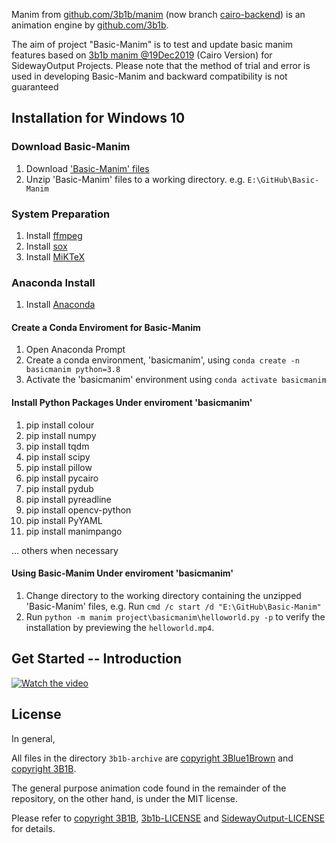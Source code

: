 Manim from [github.com/3b1b/manim](https://github.com/3b1b/manim) (now branch [cairo-backend](https://github.com/3b1b/manim/tree/cairo-backend)) is an animation engine 
by [github.com/3b1b](https://github.com/3b1b).

The aim of project "Basic-Manim" is to test and update basic manim features based on 
[3b1b manim @19Dec2019](https://github.com/3b1b/manim/tree/ba2f2f8840df37b2e7de2841c961d9a02b03c9e4) (Cairo Version) for SidewayOutput Projects. Please note that the method of trial and error is used in developing Basic-Manim and backward compatibility is not guaranteed

## Installation for Windows 10
### Download Basic-Manim
1. Download ['Basic-Manim' files](https://github.com/SidewayOutput/Basic-Manim/archive/main.zip)
2. Unzip 'Basic-Manim' files to a working directory. e.g. `E:\GitHub\Basic-Manim`

### System Preparation
1. Install [ffmpeg](https://www.ffmpeg.org)
2. Install [sox](http://sox.sourceforge.net)
3. Install [MiKTeX](https://miktex.org/download)

### Anaconda Install
1. Install [Anaconda](https://www.anaconda.com/products/individual)

#### Create a Conda Enviroment for Basic-Manim
1. Open Anaconda Prompt
2. Create a conda environment, 'basicmanim', using `conda create -n basicmanim python=3.8`
3. Activate the 'basicmanim' environment using `conda activate basicmanim`

#### Install Python Packages Under enviroment 'basicmanim'
1. pip install colour
2. pip install numpy
3. pip install tqdm
4. pip install scipy
5. pip install pillow
6. pip install pycairo
7. pip install pydub
8. pip install pyreadline
9. pip install opencv-python
10. pip install PyYAML
11. pip install manimpango

... others when necessary

#### Using Basic-Manim Under enviroment 'basicmanim'
1. Change directory to the working directory containing the unzipped 'Basic-Manim' files, e.g. Run `cmd /c start /d "E:\GitHub\Basic-Manim"`
2. Run `python -m manim project\basicmanim\helloworld.py -p` to verify the installation by previewing the `helloworld.mp4`.

## Get Started -- Introduction
[![Watch the video](https://img.youtube.com/vi/n4zJOh6AXo8/0.jpg)]([https://www.youtube.com/watch?v=n4zJOh6AXo8])

## License

In general,

All files in the directory `3b1b-archive` are [copyright 3Blue1Brown](3b1b-LICENSE) and [copyright 3B1B](https://github.com/3b1b/manim/blob/master/LICENSE.md).

The general purpose animation code found in the remainder of the repository, on the other hand, 
is under the MIT license.

Please refer to [copyright 3B1B](https://github.com/3b1b/manim/blob/master/LICENSE.md), [3b1b-LICENSE](3b1b-LICENSE) and [SidewayOutput-LICENSE](SidewayOutput-LICENSE) for details.
